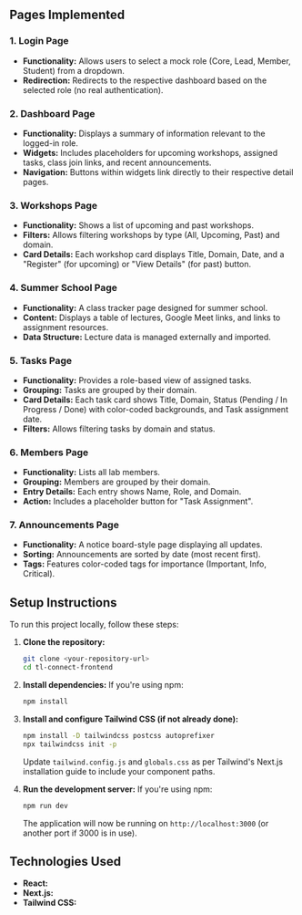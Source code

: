 ## Pages Implemented

### 1. Login Page

* **Functionality:** Allows users to select a mock role (Core, Lead, Member, Student) from a dropdown.
* **Redirection:** Redirects to the respective dashboard based on the selected role (no real authentication).

### 2. Dashboard Page

* **Functionality:** Displays a summary of information relevant to the logged-in role.
* **Widgets:** Includes placeholders for upcoming workshops, assigned tasks, class join links, and recent announcements.
* **Navigation:** Buttons within widgets link directly to their respective detail pages.

### 3. Workshops Page

* **Functionality:** Shows a list of upcoming and past workshops.
* **Filters:** Allows filtering workshops by type (All, Upcoming, Past) and domain.
* **Card Details:** Each workshop card displays Title, Domain, Date, and a "Register" (for upcoming) or "View Details" (for past) button.

### 4. Summer School Page

* **Functionality:** A class tracker page designed for summer school.
* **Content:** Displays a table of lectures, Google Meet links, and links to assignment resources.
* **Data Structure:** Lecture data is managed externally and imported.

### 5. Tasks Page

* **Functionality:** Provides a role-based view of assigned tasks.
* **Grouping:** Tasks are grouped by their domain.
* **Card Details:** Each task card shows Title, Domain, Status (Pending / In Progress / Done) with color-coded backgrounds, and Task assignment date.
* **Filters:** Allows filtering tasks by domain and status.

### 6. Members Page

* **Functionality:** Lists all lab members.
* **Grouping:** Members are grouped by their domain.
* **Entry Details:** Each entry shows Name, Role, and Domain.
* **Action:** Includes a placeholder button for "Task Assignment".

### 7. Announcements Page

* **Functionality:** A notice board-style page displaying all updates.
* **Sorting:** Announcements are sorted by date (most recent first).
* **Tags:** Features color-coded tags for importance (Important, Info, Critical).

## Setup Instructions

To run this project locally, follow these steps:

1.  **Clone the repository:**
    ```bash
    git clone <your-repository-url>
    cd tl-connect-frontend
    ```

2.  **Install dependencies:**
    If you're using npm:
    ```bash
    npm install
    ```

3.  **Install and configure Tailwind CSS (if not already done):**
    ```bash
    npm install -D tailwindcss postcss autoprefixer
    npx tailwindcss init -p
    ```
    Update `tailwind.config.js` and `globals.css` as per Tailwind's Next.js installation guide to include your component paths.

4.  **Run the development server:**
    If you're using npm:
    ```bash
    npm run dev
    ```
    The application will now be running on `http://localhost:3000` (or another port if 3000 is in use).

## Technologies Used

* **React:** 
* **Next.js:** 
* **Tailwind CSS:** 







